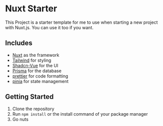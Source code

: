 # Nuxt Starter

This Project is a starter template for me to use when starting a new project with Nuxt.js.
You can use it too if you want.

## Includes

-   [Nuxt](https://nuxt.com/) as the framework
-   [Tailwind](https://tailwindcss.com/) for styling
-   [Shadcn-Vue](https://www.shadcn-vue.com/) for the UI
-   [Prisma](https://www.prisma.io/) for the database
-   [prettier](https://prettier.io/) for code formatting
-   [pinia](https://pinia.vuejs.org/) for state management

## Getting Started

1. Clone the repository
2. Run `npm install` or the install command of your package manager
3. Go nuts
